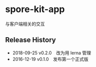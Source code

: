 # spore-kit-app

与客户端相关的交互

## Release History

* 2018-09-25 v0.2.0 改为用 lerna 管理
* 2016-12-19 v0.1.0 发布第一个正式版
